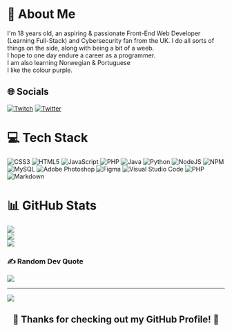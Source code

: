 <!-- <img src="https://i.imgur.com/bzEL8Pi.png"> -->

# 💫 About Me
I'm 18 years old, an aspiring & passionate Front-End Web Developer (Learning Full-Stack) and Cybersecurity fan from the UK. I do all sorts of things on the side, along with being a bit of a weeb.<br>I hope to one day endure a career as a programmer.<br>I am also learning Norwegian & Portuguese<br>I like the colour purple.


## 🌐 Socials
[![Twitch](https://img.shields.io/badge/Twitch-%239146FF.svg?logo=Twitch&logoColor=white)](https://twitch.tv/jayzicles) [![Twitter](https://img.shields.io/badge/Twitter-%231DA1F2.svg?logo=Twitter&logoColor=white)](https://twitter.com/jayzicles) 

# 💻 Tech Stack
![CSS3](https://img.shields.io/badge/css3-%231572B6.svg?style=for-the-badge&logo=css3&logoColor=white) ![HTML5](https://img.shields.io/badge/html5-%23E34F26.svg?style=for-the-badge&logo=html5&logoColor=white) ![JavaScript](https://img.shields.io/badge/javascript-%23323330.svg?style=for-the-badge&logo=javascript&logoColor=%23F7DF1E) ![PHP](https://img.shields.io/badge/php-%23777BB4.svg?style=for-the-badge&logo=php&logoColor=white) ![Java](https://img.shields.io/badge/java-%23ED8B00.svg?style=for-the-badge&logo=java&logoColor=white) ![Python](https://img.shields.io/badge/python-3670A0?style=for-the-badge&logo=python&logoColor=ffdd54) ![NodeJS](https://img.shields.io/badge/node.js-6DA55F?style=for-the-badge&logo=node.js&logoColor=white) ![NPM](https://img.shields.io/badge/NPM-%23000000.svg?style=for-the-badge&logo=npm&logoColor=white) ![MySQL](https://img.shields.io/badge/mysql-%2300f.svg?style=for-the-badge&logo=mysql&logoColor=white) ![Adobe Photoshop](https://img.shields.io/badge/adobephotoshop-%2331A8FF.svg?style=for-the-badge&logo=adobephotoshop&logoColor=white) 	![Figma](https://img.shields.io/badge/figma-%23F24E1E.svg?style=for-the-badge&logo=figma&logoColor=white)   ![Visual Studio Code](https://img.shields.io/badge/Visual%20Studio%20Code-0078d7.svg?style=for-the-badge&logo=visual-studio-code&logoColor=white)   ![PHP](https://img.shields.io/badge/PHP-777BB4?style=for-the-badge&logo=php&logoColor=white)  ![Markdown](https://img.shields.io/badge/markdown-%23000000.svg?style=for-the-badge&logo=markdown&logoColor=white)
# 📊 GitHub Stats
![](https://github-readme-stats.vercel.app/api?username=Jaysicles&theme=dark&hide_border=false&include_all_commits=false&count_private=false)<br/>
![](https://github-readme-streak-stats.herokuapp.com/?user=Jaysicles&theme=dark&hide_border=false)<br/>
![](https://github-readme-stats.vercel.app/api/top-langs/?username=Jaysicles&theme=dark&hide_border=false&include_all_commits=false&count_private=false&layout=compact)

### ✍️ Random Dev Quote
![](https://quotes-github-readme.vercel.app/api?type=horizontal&theme=tokyonight)

---
[![](https://visitcount.itsvg.in/api?id=Jaysicles&icon=7&color=11)](https://visitcount.itsvg.in)

<h2 align="center">🏹 Thanks for checking out my GitHub Profile! 🏹</h2>

